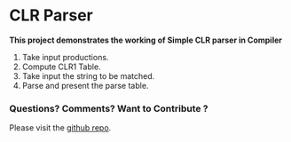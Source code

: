 # CLR Parser

**This project demonstrates the working of Simple CLR parser in Compiler**

1. Take input productions. 
2. Compute CLR1 Table.
3. Take input the string to be matched.
4. Parse and present the parse table.


### Questions? Comments? Want to Contribute ?

Please visit the [github repo](https://github.com/prajinkhadka).